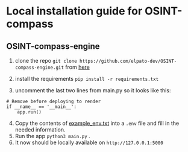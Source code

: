 # Local installation guide for OSINT-compass

## OSINT-compass-engine

1. clone the repo `git clone https://github.com/elpato-dev/OSINT-compass-engine.git` from [here](https://github.com/elpato-dev/OSINT-compass-engine)

2. install the requirements `pip install -r requirements.txt`

3. uncomment the last two lines from main.py so it looks like this:
  ```plaintext
  # Remove before deploying to render
  if __name__ == '__main__':
      app.run()
  ```
4. Copy the contents of [example_env.txt](https://github.com/elpato-dev/OSINT-compass-engine/blob/main/example_env.txt) into a `.env` file and fill in the needed information.
5. Run the app `python3 main.py` .
6. It now should be locally available on `http://127.0.0.1:5000` 
